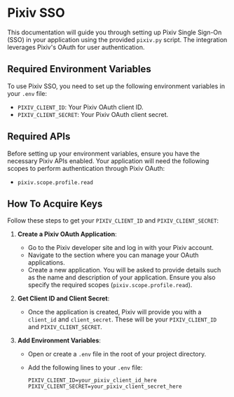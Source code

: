 # Pixiv SSO

This documentation will guide you through setting up Pixiv Single Sign-On (SSO) in your application using the provided `pixiv.py` script. The integration leverages Pixiv's OAuth for user authentication.

## Required Environment Variables

To use Pixiv SSO, you need to set up the following environment variables in your `.env` file:

- `PIXIV_CLIENT_ID`: Your Pixiv OAuth client ID.
- `PIXIV_CLIENT_SECRET`: Your Pixiv OAuth client secret.

## Required APIs

Before setting up your environment variables, ensure you have the necessary Pixiv APIs enabled. Your application will need the following scopes to perform authentication through Pixiv OAuth:

- `pixiv.scope.profile.read`

## How To Acquire Keys

Follow these steps to get your `PIXIV_CLIENT_ID` and `PIXIV_CLIENT_SECRET`:

1. **Create a Pixiv OAuth Application**:
   - Go to the Pixiv developer site and log in with your Pixiv account.
   - Navigate to the section where you can manage your OAuth applications.
   - Create a new application. You will be asked to provide details such as the name and description of your application. Ensure you also specify the required scopes (`pixiv.scope.profile.read`).

2. **Get Client ID and Client Secret**:
   - Once the application is created, Pixiv will provide you with a `client_id` and `client_secret`. These will be your `PIXIV_CLIENT_ID` and `PIXIV_CLIENT_SECRET`.

3. **Add Environment Variables**:
   - Open or create a `.env` file in the root of your project directory.
   - Add the following lines to your `.env` file:

     ```env
     PIXIV_CLIENT_ID=your_pixiv_client_id_here
     PIXIV_CLIENT_SECRET=your_pixiv_client_secret_here
     ```
